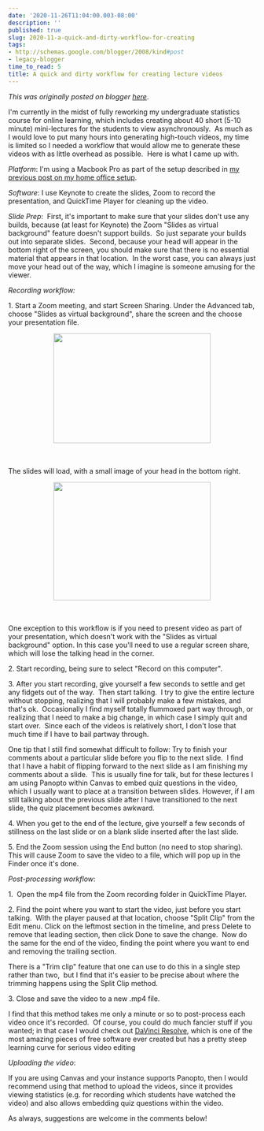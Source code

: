 ```yaml
---
date: '2020-11-26T11:04:00.003-08:00'
description: ''
published: true
slug: 2020-11-a-quick-and-dirty-workflow-for-creating
tags:
- http://schemas.google.com/blogger/2008/kind#post
- legacy-blogger
time_to_read: 5
title: A quick and dirty workflow for creating lecture videos
---
```


*This was originally posted on blogger [here](http://www.russpoldrack.org/2020/11/a-quick-and-dirty-workflow-for-creating.html)*.

<p>I'm currently in the midst of fully reworking my undergraduate statistics course for online learning, which includes creating about 40 short (5-10 minute) mini-lectures for the students to view asynchronously.&nbsp; As much as I would love to put many hours into generating high-touch videos, my time is limited so I needed a workflow that would allow me to generate these videos with as little overhead as possible.&nbsp; Here is what I came up with.</p><p><i>Platform</i>: I'm using a Macbook Pro as part of the setup described in <a href="http://www.russpoldrack.org/2020/10/home-office-setup.html" target="_blank">my previous post on my home office setup</a>.&nbsp; &nbsp;</p><p><i>Software</i>: I use Keynote to create the slides, Zoom to record the presentation, and QuickTime Player for cleaning up the video.</p><p><i>Slide Prep</i>:&nbsp; First, it's important to make sure that your slides don't use any builds, because (at least for Keynote) the Zoom "Slides as virtual background" feature doesn't support builds.&nbsp; So just separate your builds out into separate slides.&nbsp; Second, because your head will appear in the bottom right of the screen, you should make sure that there is no essential material that appears in that location.&nbsp; In the worst case, you can always just move your head out of the way, which I imagine is someone amusing for the viewer.</p><p><i>Recording workflow:</i></p><p>1. Start a Zoom meeting, and start Screen Sharing. Under the Advanced tab, choose "Slides as virtual background", share the screen and the choose your presentation file.&nbsp;&nbsp;</p><p></p><div class="separator" style="clear: both; text-align: center;"><a href="https://lh3.googleusercontent.com/-gH2BPZ18YSE/X7_0uxULFRI/AAAAAAAANhA/lX4aU67A2WAEw9VHP5jsesEXYWN3PdLtgCLcBGAsYHQ/image.png" style="margin-left: 1em; margin-right: 1em;"><img alt="" height="223" src="https://lh3.googleusercontent.com/-gH2BPZ18YSE/X7_0uxULFRI/AAAAAAAANhA/lX4aU67A2WAEw9VHP5jsesEXYWN3PdLtgCLcBGAsYHQ/image.png" width="320" /></a></div><br /><br /><p></p><p>The slides will load, with a small image of your head in the bottom right.&nbsp;&nbsp;</p><p></p><div class="separator" style="clear: both; text-align: center;"><a href="https://lh3.googleusercontent.com/-wj9qDMbq8CQ/X7_1PiGqq6I/AAAAAAAANhI/Pg_QoR4lzIQUiZnc3IhmQnvU0vZHgU5dgCLcBGAsYHQ/image.png" style="margin-left: 1em; margin-right: 1em;"><img alt="" height="240" src="https://lh3.googleusercontent.com/-wj9qDMbq8CQ/X7_1PiGqq6I/AAAAAAAANhI/Pg_QoR4lzIQUiZnc3IhmQnvU0vZHgU5dgCLcBGAsYHQ/image.png" width="320" /></a></div><br /><br /><p></p><p>One exception to this workflow is if you need to present video as part of your presentation, which doesn't work with the "Slides as virtual background" option. In this case you'll need to use a regular screen share, which will lose the talking head in the corner.</p><p>2. Start recording, being sure to select "Record on this computer".</p><p>3. After you start recording, give yourself a few seconds to settle and get any fidgets out of the way.&nbsp; Then start talking.&nbsp; I try to give the entire lecture without stopping, realizing that I will probably make a few mistakes, and that's ok.&nbsp; Occasionally I find myself totally flummoxed part way through, or realizing that I need to make a big change, in which case I simply quit and start over.&nbsp; Since each of the videos is relatively short, I don't lose that much time if I have to bail partway through.</p><p>One tip that I still find somewhat difficult to follow: Try to finish your comments about a particular slide before you flip to the next slide.&nbsp; I find that I have a habit of flipping forward to the next slide as I am finishing my comments about a slide.&nbsp; This is usually fine for talk, but for these lectures I am using Panopto within Canvas to embed quiz questions in the video, which I usually want to place at a transition between slides. However, if I am still talking about the previous slide after I have transitioned to the next slide, the quiz placement becomes awkward.</p><p>4. When you get to the end of the lecture, give yourself a few seconds of stillness on the last slide or on a blank slide inserted after the last slide.</p><p>5. End the Zoom session using the End button (no need to stop sharing).&nbsp; This will cause Zoom to save the video to a file, which will pop up in the Finder once it's done.&nbsp;</p><p><i>Post-processing workflow</i>:</p><p>1.&nbsp; Open the mp4 file from the Zoom recording folder in QuickTime Player.&nbsp;</p><p>2. Find the point where you want to start the video, just before you start talking.&nbsp; With the player paused at that location, choose "Split Clip" from the Edit menu. Click on the leftmost section in the timeline, and press Delete to remove that leading section, then click Done to save the change.&nbsp; Now do the same for the end of the video, finding the point where you want to end and removing the trailing section.</p><p>There is a "Trim clip" feature that one can use to do this in a single step rather than two,&nbsp; but I find that it's easier to be precise about where the trimming happens using the Split Clip method.</p><p>3. Close and save the video to a new .mp4 file.</p><p>I find that this method takes me only a minute or so to post-process each video once it's recorded.&nbsp; Of course, you could do much fancier stuff if you wanted; in that case I would check out <a href="https://www.blackmagicdesign.com/products/davinciresolve/" target="_blank">DaVinci Resolve</a>, which is one of the most amazing pieces of free software ever created but has a pretty steep learning curve for serious video editing</p><p><i>Uploading the video</i>:</p><p>If you are using Canvas and your instance supports Panopto, then I would recommend using that method to upload the videos, since it provides viewing statistics (e.g. for recording which students have watched the video) and also allows embedding quiz questions within the video.&nbsp;&nbsp;</p><p>As always, suggestions are welcome in the comments below!</p>